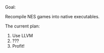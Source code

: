 Goal:

  Recompile NES games into native executables.

The current plan:

  1. Use LLVM
  2. ???
  3. Profit!
